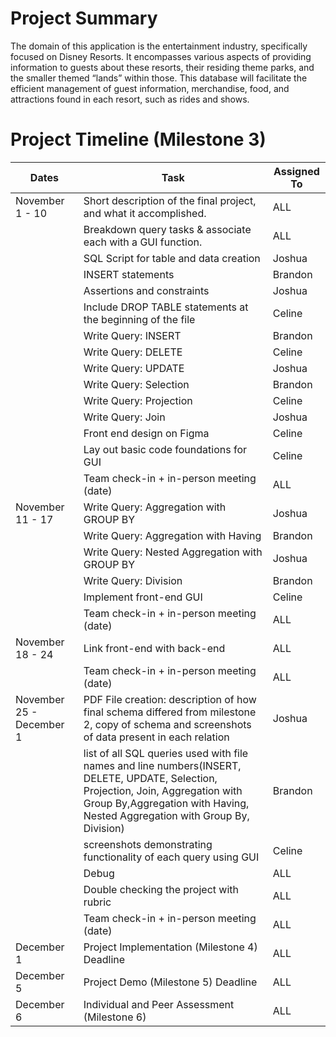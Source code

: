 # Project Summary
The domain of this application is the entertainment industry, specifically focused on Disney Resorts. It encompasses various aspects of providing information to guests about these resorts, their residing theme parks, and the smaller themed “lands” within
those. This database will facilitate the efficient management of guest information, merchandise, food, and attractions found in each resort, such as rides and shows.

# Project Timeline (Milestone 3)
| Dates | Task | Assigned To |
|-------|------|-------------|
|November 1 - 10|Short description of the final project, and what it accomplished.|ALL|
||Breakdown query tasks & associate each with a GUI function.|ALL|
||SQL Script for table and data creation|Joshua|
||INSERT statements|Brandon|
||Assertions and constraints|Joshua|
||Include DROP TABLE statements at the beginning of the file|Celine|
||Write Query: INSERT|Brandon|
||Write Query: DELETE|Celine|
||Write Query: UPDATE|Joshua|
||Write Query: Selection|Brandon|
||Write Query: Projection|Celine|
||Write Query: Join|Joshua|
||Front end design on Figma|Celine|
||Lay out basic code foundations for GUI|Celine|
||Team check-in + in-person meeting (date)|ALL|
|November 11 - 17|Write Query: Aggregation with GROUP BY|Joshua|
||Write Query: Aggregation with Having|Brandon|
|| Write Query: Nested Aggregation with GROUP BY|Joshua|
||Write Query: Division|Brandon|
||Implement front-end GUI|Celine|
||Team check-in + in-person meeting (date)|ALL|
|November 18 - 24|Link front-end with back-end|ALL|
||Team check-in + in-person meeting (date)|ALL|
|November 25 - December 1|PDF File creation: description of how final schema differed from milestone 2, copy of schema and screenshots of data present in each relation|Joshua|
||list of all SQL queries used with file names and line numbers(INSERT, DELETE, UPDATE, Selection, Projection, Join, Aggregation with Group By,Aggregation with Having, Nested Aggregation with Group By, Division)|Brandon|
||screenshots demonstrating functionality of each query using GUI|Celine|
||Debug|ALL|
||Double checking the project with rubric|ALL|
||Team check-in + in-person meeting (date)|ALL|
|December 1|Project Implementation (Milestone 4) Deadline|ALL|
|December 5|Project Demo (Milestone 5) Deadline|ALL|
|December 6|Individual and Peer Assessment (Milestone 6)|ALL|